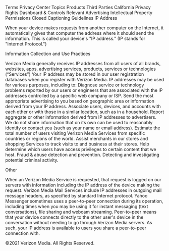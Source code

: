 Terms
Privacy Center
Topics
Products
Third Parties
California Privacy Rights
Dashboard & Controls
Relevant Advertising
Intellectual Property
Permissions
Closed Captioning
Guidelines
IP Address

When your device makes requests from another computer on the Internet, it automatically gives that computer the address where it should send the information. This is called your device's "IP address." (IP stands for "Internet Protocol.")

Information Collection and Use Practices

Verizon Media generally receives IP addresses from all users of all brands, websites, apps, advertising services, products, services or technologies (“Services”)
Your IP address may be stored in our user registration databases when you register with Verizon Media.
IP addresses may be used for various purposes, including to:
Diagnose service or technology problems reported by our users or engineers that are associated with the IP addresses controlled by a specific web company or ISP.
Send the most appropriate advertising to you based on geographic area or information derived from your IP address.
Associate users, devices, and accounts with each other or with those in a similar location, such as in a household.
Report aggregate or other information derived from IP addresses to advertisers. We do not share information that on its own can be used to reasonably identify or contact you (such as your name or email address).
Estimate the total number of users visiting Verizon Media Services from specific countries or regions of the world.
Assist merchants in our stores and shopping Services to track visits to and business at their stores.
Help determine which users have access privileges to certain content that we host.
Fraud & abuse detection and prevention.
Detecting and investigating potential criminal activity.

Other

When an Verizon Media Service is requested, that request is logged on our servers with information including the IP address of the device making the request.
Verizon Media Mail Services include IP addresses in outgoing mail message headers, as specified by standard Internet protocol.
Yahoo Messenger sometimes uses a peer-to-peer connection during its operation, including times when you may be using it for instant messaging (text conversations), file sharing and webcam streaming. Peer-to-peer means that your device connects directly to the other user's device in the conversation without needing to go through Verizon Media servers. As such, your IP address is available to users you share a peer-to-peer connection with.

©2021 Verizon Media. All Rights Reserved.